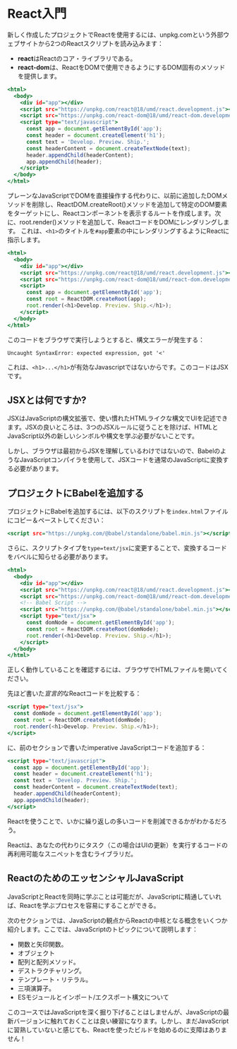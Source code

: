 # React入門
新しく作成したプロジェクトでReactを使用するには、unpkg.comという外部ウェブサイトから2つのReactスクリプトを読み込みます：
- **react**はReactのコア・ライブラリである。
- **react-dom**は、ReactをDOMで使用できるようにするDOM固有のメソッドを提供します。
```index.html
<html>
  <body>
    <div id="app"></div>
    <script src="https://unpkg.com/react@18/umd/react.development.js"></script>
    <script src="https://unpkg.com/react-dom@18/umd/react-dom.development.js"></script>
    <script type="text/javascript">
      const app = document.getElementById('app');
      const header = document.createElement('h1');
      const text = 'Develop. Preview. Ship.';
      const headerContent = document.createTextNode(text);
      header.appendChild(headerContent);
      app.appendChild(header);
    </script>
  </body>
</html>
```
プレーンなJavaScriptでDOMを直接操作する代わりに、以前に追加したDOMメソッドを削除し、ReactDOM.createRoot()メソッドを追加して特定のDOM要素をターゲットにし、Reactコンポーネントを表示するルートを作成します。次に、root.render()メソッドを追加して、ReactコードをDOMにレンダリングします。
これは、`<h1>`のタイトルを`#app`要素の中にレンダリングするようにReactに指示します。
```index.html
<html>
  <body>
    <div id="app"></div>
    <script src="https://unpkg.com/react@18/umd/react.development.js"></script>
    <script src="https://unpkg.com/react-dom@18/umd/react-dom.development.js"></script>
    <script>
      const app = document.getElementById('app');
      const root = ReactDOM.createRoot(app);
      root.render(<h1>Develop. Preview. Ship.</h1>);
    </script>
  </body>
</html>
```
このコードをブラウザで実行しようとすると、構文エラーが発生する：
```terminal
Uncaught SyntaxError: expected expression, got '<'
```
これは、`<h1>...</h1>`が有効なJavascriptではないからです。このコードはJSXです。
## JSXとは何ですか?
JSXはJavaScriptの構文拡張で、使い慣れたHTMLライクな構文でUIを記述できます。JSXの良いところは、3つのJSXルールに従うことを除けば、HTMLとJavaScript以外の新しいシンボルや構文を学ぶ必要がないことです。

しかし、ブラウザは最初からJSXを理解しているわけではないので、BabelのようなJavaScriptコンパイラを使用して、JSXコードを通常のJavaScriptに変換する必要があります。
## プロジェクトにBabelを追加する
プロジェクトにBabelを追加するには、以下のスクリプトを`index.html`ファイルにコピー＆ペーストしてください：
```index.html
<script src="https://unpkg.com/@babel/standalone/babel.min.js"></script>
```
さらに、スクリプトタイプを`type=text/jsx`に変更することで、変換するコードをバベルに知らせる必要があります。
```index.html
<html>
  <body>
    <div id="app"></div>
    <script src="https://unpkg.com/react@18/umd/react.development.js"></script>
    <script src="https://unpkg.com/react-dom@18/umd/react-dom.development.js"></script>
    <!-- Babel Script -->
    <script src="https://unpkg.com/@babel/standalone/babel.min.js"></script>
    <script type="text/jsx">
      const domNode = document.getElementById('app');
      const root = ReactDOM.createRoot(domNode);
      root.render(<h1>Develop. Preview. Ship.</h1>);
    </script>
  </body>
</html>
```
正しく動作していることを確認するには、ブラウザでHTMLファイルを開いてください。

先ほど書いた*宣言的*なReactコードを比較する：
```index.html
<script type="text/jsx">
  const domNode = document.getElementById('app');
  const root = ReactDOM.createRoot(domNode);
  root.render(<h1>Develop. Preview. Ship.</h1>);
</script>
```
に、前のセクションで書いたimperative JavaScriptコードを追加する：
```index.html
<script type="text/javascript">
  const app = document.getElementById('app');
  const header = document.createElement('h1');
  const text = 'Develop. Preview. Ship.';
  const headerContent = document.createTextNode(text);
  header.appendChild(headerContent);
  app.appendChild(header);
</script>
```
Reactを使うことで、いかに繰り返しの多いコードを削減できるかがわかるだろう。

Reactは、あなたの代わりにタスク（この場合はUIの更新）を実行するコードの再利用可能なスニペットを含むライブラリだ。
## ReactのためのエッセンシャルJavaScript
JavaScriptとReactを同時に学ぶことは可能だが、JavaScriptに精通していれば、Reactを学ぶプロセスを容易にすることができる。

次のセクションでは、JavaScriptの観点からReactの中核となる概念をいくつか紹介します。ここでは、JavaScriptのトピックについて説明します：

- 関数と矢印関数。
- オブジェクト
- 配列と配列メソッド。
- デストラクチャリング。
- テンプレート・リテラル。
- 三項演算子。
- ESモジュールとインポート/エクスポート構文について

このコースではJavaScriptを深く掘り下げることはしませんが、JavaScriptの最新バージョンに触れておくことは良い練習になります。しかし、まだJavaScriptに習熟していないと感じても、Reactを使ったビルドを始めるのに支障はありません！